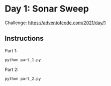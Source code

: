 # Day 1: Sonar Sweep

Challenge: https://adventofcode.com/2021/day/1

## Instructions

Part 1:

```python
python part_1.py
```

Part 2: 
```python
python part_2.py
```
